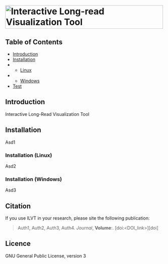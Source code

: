 # <img src="https://github.com/jaclew/IVLT/blob/main/ILVT.png" alt="Interactive Long-read Visualization Tool" width="500" height="74" align="middle">

## Table of Contents
* [Introduction](https://github.com/jaclew/IVLT/#introduction)
* [Installation](https://github.com/jaclew/IVLT/#installation)
* - [Linux](https://github.com/jaclew/IVLT/#installation-linux)
* - [Windows](https://github.com/jaclew/IVLT/#installation-windows)
* [Test](https://github.com/jaclew/IVLT/#test)


## Introduction
Interactive Long-Read Visualization Tool

## Installation
Asd1
### Installation (Linux)
Asd2
### Installation (Windows)
Asd3

## Citation
If you use ILVT in your research, please site the following publication:
> Auth1, Auth2, Auth3, Auth4.
> *Journal*, **Volume**:<pages>. [doi:<DOI_link>][doi]

## Licence
GNU General Public License, version 3
